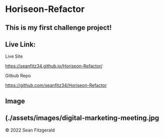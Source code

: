 # Horiseon-Refactor

## This is my first challenge project!

## Live Link:

Live Site

https://seanfitz34.github.io/Horiseon-Refactor/




Gitbub Repo

https://github.com/seanfitz34/Horiseon-Refactor

## Image

(./assets/images/digital-marketing-meeting.jpg
---
© 2022 Sean Fitzgerald
